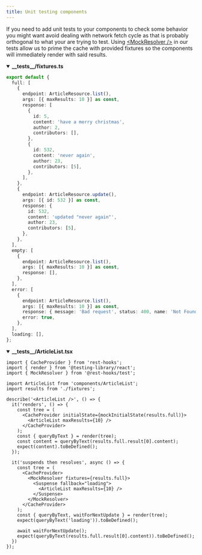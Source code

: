 ```yaml
---
title: Unit testing components
---
```


If you need to add unit tests to your components to check some behavior you might want
avoid dealing with network fetch cycle as that is probably orthogonal to what your are
trying to test. Using [\<MockResolver />](../api/MockResolver) in our tests allow
us to prime the cache with provided fixtures so the components will immediately render
with said results.

<details open><summary><b>__tests__/fixtures.ts</b></summary>

```typescript
export default {
  full: [
    {
      endpoint: ArticleResource.list(),
      args: [{ maxResults: 10 }] as const,
      response: [
        {
          id: 5,
          content: 'have a merry christmas',
          author: 2,
          contributors: [],
        },
        {
          id: 532,
          content: 'never again',
          author: 23,
          contributors: [5],
        },
      ],
    },
    {
      endpoint: ArticleResource.update(),
      args: [{ id: 532 }] as const,
      response: {
        id: 532,
        content: 'updated "never again"',
        author: 23,
        contributors: [5],
      },
    },
  ],
  empty: [
    {
      endpoint: ArticleResource.list(),
      args: [{ maxResults: 10 }] as const,
      response: [],
    },
  ],
  error: [
    {
      endpoint: ArticleResource.list(),
      args: [{ maxResults: 10 }] as const,
      response: { message: 'Bad request', status: 400, name: 'Not Found' },
      error: true,
    },
  ],
  loading: [],
};
```

</details>

<details open><summary><b>__tests__/ArticleList.tsx</b></summary>

```tsx
import { CacheProvider } from 'rest-hooks';
import { render } from '@testing-library/react';
import { MockResolver } from '@rest-hooks/test';

import ArticleList from 'components/ArticleList';
import results from './fixtures';

describe('<ArticleList />', () => {
  it('renders', () => {
    const tree = (
      <CacheProvider initialState={mockInitialState(results.full)}>
        <ArticleList maxResults={10} />
      </CacheProvider>
    );
    const { queryByText } = render(tree);
    const content = queryByText(results.full.result[0].content);
    expect(content).toBeDefined();
  });

  it('suspends then resolves', async () => {
    const tree = (
      <CacheProvider>
        <MockResolver fixtures={results.full}>
          <Suspense fallback="loading">
            <ArticleList maxResults={10} />
          </Suspense>
        </MockResolver>
      </CacheProvider>
    );
    const { queryByText, waitForNextUpdate } = render(tree);
    expect(queryByText('loading')).toBeDefined();

    await waitForNextUpdate();
    expect(queryByText(results.full.result[0].content)).toBeDefined();
  })
});
```

</details>
